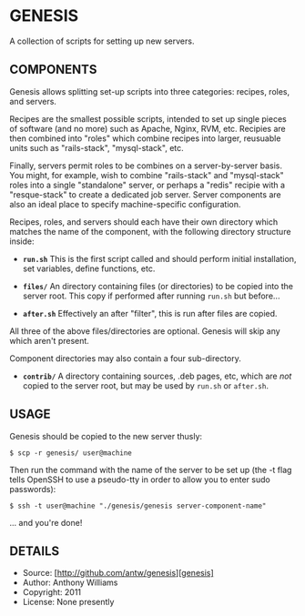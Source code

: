 GENESIS
=======

A collection of scripts for setting up new servers.

COMPONENTS
----------

Genesis allows splitting set-up scripts into three categories: recipes,
roles, and servers.

Recipes are the smallest possible scripts, intended to set up single
pieces of software (and no more) such as Apache, Nginx, RVM, etc.
Recipies are then combined into "roles" which combine recipes into
larger, reusuable units such as "rails-stack", "mysql-stack", etc.

Finally, servers permit roles to be combines on a server-by-server
basis. You might, for example, wish to combine "rails-stack" and
"mysql-stack" roles into a single "standalone" server, or perhaps a
"redis" recipie with a "resque-stack" to create a dedicated job server.
Server components are also an ideal place to specify machine-specific
configuration.

Recipes, roles, and servers should each have their own directory which
matches the name of the component, with the following directory
structure inside:

* **`run.sh`** This is the first script called and should perform
  initial installation, set variables, define functions, etc.

* **`files/`** An directory containing files (or directories) to be
  copied into the server root. This copy if performed after running
  `run.sh` but before...

* **`after.sh`** Effectively an after "filter", this is run after files
  are copied.

All three of the above files/directories are optional. Genesis will skip
any which aren't present.

Component directories may also contain a four sub-directory.

* **`contrib/`** A directory containing sources, .deb pages, etc, which
  are _not_ copied to the server root, but may be used by `run.sh` or
  `after.sh`.

USAGE
-----

Genesis should be copied to the new server thusly:

    $ scp -r genesis/ user@machine

Then run the command with the name of the server to be set up (the -t
flag tells OpenSSH to use a pseudo-tty in order to allow you to enter
sudo passwords):

    $ ssh -t user@machine "./genesis/genesis server-component-name"

... and you're done!

DETAILS
-------

* Source: [http://github.com/antw/genesis][genesis]
* Author: Anthony Williams
* Copyright: 2011
* License: None presently

[genesis]: http://github.com/antw/genesis
